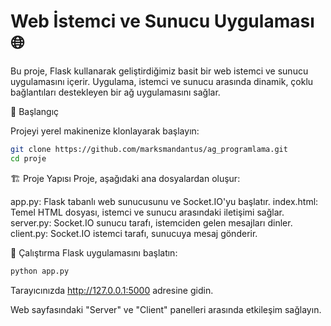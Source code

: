 # Web İstemci ve Sunucu Uygulaması 🌐

Bu proje, Flask kullanarak geliştirdiğimiz basit bir web istemci ve sunucu uygulamasını içerir. Uygulama, istemci ve sunucu arasında dinamik, çoklu bağlantıları destekleyen bir ağ uygulamasını sağlar.

🚀 Başlangıç

Projeyi yerel makinenize klonlayarak başlayın:

```bash
git clone https://github.com/marksmandantus/ag_programlama.git
cd proje
```

🏗️ Proje Yapısı
Proje, aşağıdaki ana dosyalardan oluşur:

app.py: Flask tabanlı web sunucusunu ve Socket.IO'yu başlatır.
index.html: Temel HTML dosyası, istemci ve sunucu arasındaki iletişimi sağlar.
server.py: Socket.IO sunucu tarafı, istemciden gelen mesajları dinler.
client.py: Socket.IO istemci tarafı, sunucuya mesaj gönderir.

🚦 Çalıştırma
Flask uygulamasını başlatın:
```bash
python app.py
```
Tarayıcınızda http://127.0.0.1:5000 adresine gidin.

Web sayfasındaki "Server" ve "Client" panelleri arasında etkileşim sağlayın.
